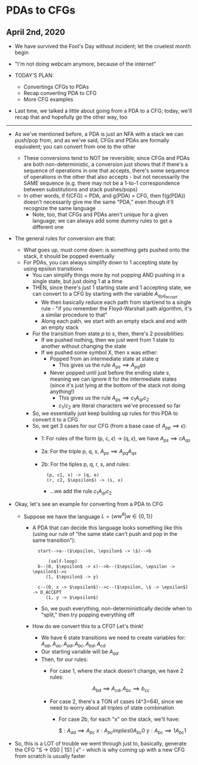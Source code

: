 # PDAs to CFGs

## April 2nd, 2020

- We have survived the Fool's Day without incident; let the cruelest month begin

- "I'm not doing webcam anymore, because of the internet"

- TODAY'S PLAN:
    - Convertings CFGs to PDAs
    - Recap converting PDA to CFG
    - More CFG examples

- Last time, we talked a little about going from a PDA to a CFG; today, we'll recap that and hopefully go the other way, too
--------------------------------------------------------------------------------

- As we've mentioned before, a PDA is just an NFA with a stack we can push/pop from, and as we've said, CFGs and PDAs are formally equivalent; you can convert from one to the other
    - These conversions tend to NOT be reversible; since CFGs and PDAs are both non-deterministic, a conversion just shows that if there's a sequence of operations in one that accepts, there's some sequence of operations in the other that also accepts - but not necessarily the SAME sequence (e.g. there may not be a 1-to-1 correspondence between substitutions and stack pushes/pops)
    - In other words, if f(CFG) = PDA, and g(PDA) = CFG, then f(g(PDA)) doesn't necessarily give me the same "PDA," even though it'll recognize the same language
        - Note, too, that CFGs and PDAs aren't unique for a given language; we can always add some dummy rules to get a different one

- The general rules for conversion are that:
    - What goes up, must come down: is something gets pushed onto the stack, it should be popped eventually
    - For PDAs, you can always simplify down to 1 accepting state by using epsilon transitions
        - You can simplify things more by not popping AND pushing in a single state, but just doing 1 at a time
        - THEN, since there's just 1 starting state and 1 accepting state, we can convert to a CFG by starting with the variable $A_{q_{0}q_{accept}}$
            - We then basically reduce each path from start/end to a single rule - "if you remember the Floyd-Warshall path algorithm, it's a similar procedure to that"
            - Along each path, we start with an empty stack and end with an empty stack
        - For the transition from state $p$ to $s$, then, there's 2 possibilities:
            - If we pushed nothing, then we just went from 1 state to another without changing the state
            - If we pushed some symbol X, then x was either:
                - Popped from an intermediate state at state $q$
                    - This gives us the rule $A_{ps} \implies A_{pq}{qs}$
                - Never popped until just before the ending state $s$, meaning we can ignore it for the intermediate states (since it's just lying at the bottom of the stack not doing anything!)
                    - This gives us the rule $A_{ps} \implies c_1A_{qr}c_2$
                    - $c_1/c_2$ are literal characters we've processed so far
        - So, we essentially just keep building up rules for this PDA to convert it to a CFG
        - So, we get 3 cases for our CFG (from a base case of $A_{pp} \implies \epsilon$):
            - 1: For rules of the form (p, c, $\epsilon$) -> (q, $\epsilon$), we have $A_{ps} \implies cA_{qs}$
            - 2a: For the triple p, q, s, $A_{ps} \implies A_{pq}A_{qs}$
            - 2b: For the tiples p, q, r, s, and rules:

                    (p, c1, x) -> (q, e)
                    (r, c2, $\epsilon$) -> (s, x)

                - ...we add the rule $c_1A_{qr}c_2$

- Okay, let's see an example for converting from a PDA to CFG
    - Suppose we have the language $L = \{ww^R | w \in \{0, 1\} \}$
        - A PDA that can decide this language looks something like this (using our rule of "the same state can't push and pop in the same transition"):

                start-->a--($\epsilon, \epsilon$ -> \$)-->b

                    (self-loop)
                b--(0, $\epsilon$ -> x)-->b--($\epsilon, \epsilon -> \epsilon$)->c
                   (1, $\epsilon$ -> y)

                c--(0, x -> $\epsilon$)-->c--($\epsilon, \$ -> \epsilon$) -> D_ACCEPT
                   (1, y -> $\epsilon$)

            - So, we push everything, non-deterministically decide when to "split," then try popping everything off
        - How do we convert this to a CFG? Let's think!
            - We have 6 state transitions we need to create variables for: $A_{ab}, A_{ac}, A_{ad}, A_{bc}, A_{bd}, A_{cd}$
            - Our starting variable will be $A_{ad}$
            - Then, for our rules:
                - For case 1, where the stack doesn't change, we have 2 rules:

                    $$
                    A_{bd} \implies A_{cd}, A_{bc} \implies b_{cc}
                    $$

                - For case 2, there's a TON of cases (4^3=64), since we need to worry about all triples of state combination
                    - For case 2b, for each "x" on the stack, we'll have:

                        $\$: A_{ad} \implies A_{bc}$
                        $x: A_{bc} implies 0A_{bc}0$
                        $y: A_{bc} \implies 1A_{bc}1$

- So, this is a LOT of trouble we went through just to, basically, generate the CFG "S -> 0S0 | 1S1 | $\epsilon$" - which is why coming up with a new CFG from scratch is usually faster
